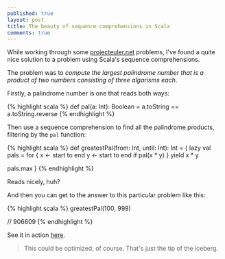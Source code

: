 ```yaml
---
published: true
layout: post
title: The beauty of sequence comprehensions in Scala
comments: true
---
```


While working through some [projecteuler.net](http://projecteuler.net/) problems, I've found a quite nice solution to a problem using Scala's sequence comprehensions.

The problem was to *compute the largest palindrome number that is a product of two numbers consisting of three algarisms each*.

<!-- more -->

Firstly, a palindrome number is one that reads both ways:

{% highlight scala %}
def pal(a: Int): Boolean =
  a.toString == a.toString.reverse
{% endhighlight %}

Then use a sequence comprehension to find all the palindrome products, filtering by the `pal` function:

{% highlight scala %}
def greatestPal(from: Int, until: Int): Int = {
  lazy val pals = for {
    x <- start to end
    y <- start to end
    if pal(x * y)
  } yield x * y

  pals.max
}
{% endhighlight %}

Reads nicely, huh?

And then you can get to the answer to this particular problem like this:

{% highlight scala %}
greatestPal(100, 999)

// 906609
{% endhighlight %}

See it in action [here](http://ideone.com/fcJTo5).

> This could be optimized, of course. That's just the tip of the iceberg.